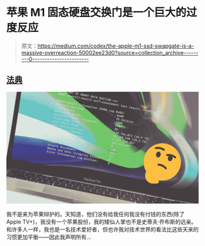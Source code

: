 # 苹果 M1 固态硬盘交换门是一个巨大的过度反应

> 原文：<https://medium.com/codex/the-apple-m1-ssd-swapgate-is-a-massive-overreaction-50002ee23d0?source=collection_archive---------0----------------------->

## [法典](http://medium.com/codex)

![](img/93ee6b5a65a89c2954a3ef808188fd25.png)

我不是来为苹果辩护的。天知道，他们没有给我任何我没有付钱的东西(除了 Apple TV+)，我没有一个苹果股份，我的矮仙人掌也不是史蒂夫·乔布斯的远亲。和许多人一样，我也是一名技术爱好者，但也许我对技术世界的看法比这些天来的习惯更加平衡——因此我声明所有…